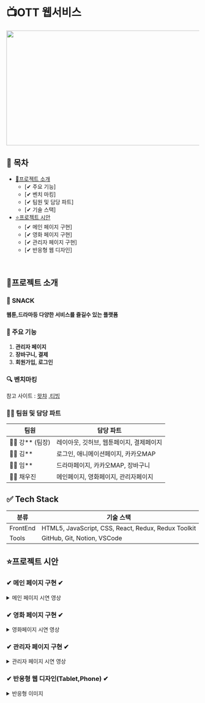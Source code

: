
# 📺OTT 웹서비스
<img src="https://github.com/user-attachments/assets/ec4ce366-8c16-46d7-9aef-4bf8120ed0e8"  width="600" height="300"/>

## 📌 목차

* [🔎프로젝트 소개](#프로젝트-소개)
  + [✔ 주요 기능]
  + [✔ 벤치 마킹]
  + [✔ 팀원 및 담당 파트]
  + [✔ 기술 스택]
* [⭐프로젝트 시안](#프로젝트-시안)
    + [✔ 메인 페이지 구현]
    + [✔ 영화 페이지 구현]
    + [✔ 관리자 페이지 구현]
    + [✔ 반응형 웹 디자인]
<br>

## 🔎프로젝트 소개
### 🎥 SNACK 
   **웹툰,드라마등 다양한 서비스를 즐길수 있는 플랫폼**

### 🔧 주요 기능
1. **관리자 페이지**  
2. **장바구니, 결제**  
3. **회원가입, 로그인**  
### 🔍 벤치마킹
 참고 사이트 :  [왓챠](https://watcha.com/browse/theater) ,[티빙](https://www.tving.com/onboarding)

### 👨‍💻 팀원 및 담당 파트

| 팀원 | 담당 파트 |
|------|-------------|
| 👩‍💻 강** (팀장) | 레이아웃, 깃허브, 웹툰페이지, 결제페이지 |
| 👨‍💻 김** | 로그인, 애니메이션페이지, 카카오MAP |
| 👨‍💻 임** | 드라마페이지, 카카오MAP, 장바구니|
| 👨‍💻 채우진 | 메인페이지, 영화페이지, 관리자페이지|


## ✅ Tech Stack

| 분류 | 기술 스택 |
|------|------------|
| FrontEnd | HTML5, JavaScript, CSS, React, Redux, Redux Toolkit |
| Tools | GitHub, Git, Notion, VSCode |

## ⭐프로젝트 시안


### ✔ 메인 페이지 구현 ✔
<details>
<summary>메인 페이지 시연 영상</summary>




https://github.com/user-attachments/assets/0022bed9-7d13-4965-83f5-e30e348b5a4f



◼ Json-Server에서 이미지 데이터를 받아와 구현<br>
◼ 각 카테고리에 맞는 데이터 배치<br>
◼ 맨 위 리스트는 카테고리 상관 없이 랜덤으로 배치<br>
◼ 이미지 슬라이드 구현 + 자동 슬라이드<br>
◼ 상품 정보를 볼수 있는 모달창 구현(상품의 카테고리와 일치하는 랜덤 상품들이 들어간 추천리스트 구현)<br>

</details>



### ✔ 영화 페이지 구현 ✔
<details>
<summary>영화페이지  시연 영상</summary>



https://github.com/user-attachments/assets/00108dc6-b428-46eb-9b3a-0c2ca23ce788



◼ Json-Server에서 이미지 데이터를 받아와 구현<br>
◼ 각 장르에 맞는 데이터 배치<br>
◼ 상품 정보를 볼수 있는 모달창 구현(상품의 카테고리와 일치하는 랜덤 상품들이 들어간 추천리스트 구현)<br>

</details>


### ✔ 관리자 페이지 구현 ✔
<details>
<summary>관리자 페이지 시연 영상</summary>



https://github.com/user-attachments/assets/8e0c8a4c-2119-43a4-99b6-10283522c283



◼ 데이터 관리 페이지<br>
◼ 회원 정보 추가,수정,삭제 <br>
◼ 제품 정보 추가,수정,삭제 <br>
◼ 주문처 정보 추가,수정,삭제<br>
◼ 장바구니,결제 정보 확인 <br>
</details>



### ✔ 반응형 웹 디자인(Tablet,Phone) ✔
<details>
<summary>반응형 이미지</summary>
![반1](https://github.com/user-attachments/assets/24fb4280-0c2e-4e18-9473-34b2ac162744) ![반2](https://github.com/user-attachments/assets/76120dbe-1dc5-4fc5-a9eb-3f0d976bdcd1)

![반3](https://github.com/user-attachments/assets/9c5b214a-1cfe-48e7-ba17-28b0b145d247) ![반4](https://github.com/user-attachments/assets/28629f77-255e-4af3-882e-4e1bd96aec08)




</details>



